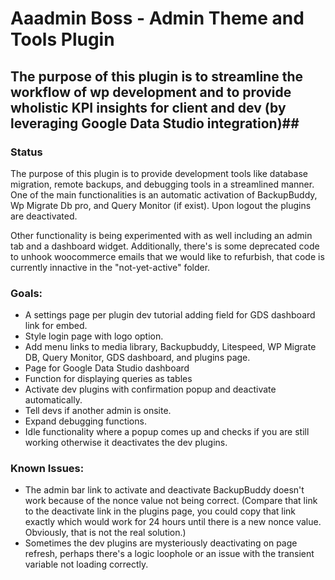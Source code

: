 # Aaadmin Boss - Admin Theme and Tools Plugin #

## The purpose of this plugin is to streamline the workflow of wp development and to provide wholistic KPI insights for client and dev (by leveraging Google Data Studio integration)##

### Status ###

The purpose of this plugin is to provide development tools like database migration, remote backups, and debugging tools in a streamlined manner. One of the main functionalities is an automatic activation of BackupBuddy, Wp Migrate Db pro, and Query Monitor (if exist).
Upon logout the plugins are deactivated.

Other functionality is being experimented with as well including an admin tab and a dashboard widget. Additionally, there's is some deprecated code to unhook woocommerce emails that we would like to refurbish, that code is currently innactive in the "not-yet-active" folder.

### Goals: ###

- A settings page per plugin dev tutorial adding field for GDS dashboard link for embed.
- Style login page with logo option.
- Add menu links to media library, Backupbuddy, Litespeed, WP Migrate DB, Query Monitor, GDS dashboard, and plugins page.
- Page for Google Data Studio dashboard
- Function for displaying queries as tables
- Activate dev plugins with confirmation popup and deactivate automatically.
- Tell devs if another admin is onsite.
- Expand debugging functions.
- Idle functionality where a popup comes up and checks if you are still working otherwise it deactivates the dev plugins.

### Known Issues: ###

- The admin bar link to activate and deactivate BackupBuddy doesn't work because of the nonce value not being correct. (Compare that link to the deactivate link in the plugins page, you could copy that link exactly which would work for 24 hours until there is a new nonce value. Obviously, that is not the real solution.)
- Sometimes the dev plugins are mysteriously deactivating on page refresh, perhaps there's a logic loophole or an issue with the transient variable not loading correctly.
